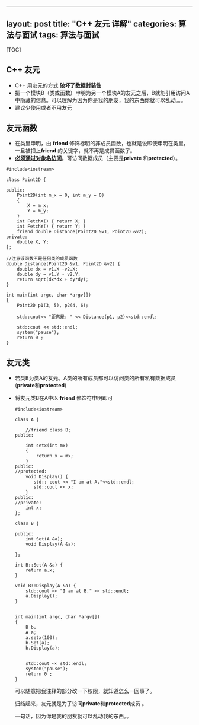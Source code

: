 
---
layout: post
title: "C++ 友元 详解"
categories: 算法与面试
tags:  算法与面试
---

[TOC]


## C++  友元 

- C++ 用友元的方式 **破坏了数据封装性**
- 把一个模块B（类或函数）申明为另一个模块A的友元之后，B就能引用访问A中隐藏的信息。可以理解为因为你是我的朋友，我的东西你就可以乱动。。。
- 建议少使用或者不用友元

## 友元函数

- 在类里申明，由 **friend** 修饰标明的非成员函数，也就是说即使申明在类里，一旦被扣上**friend** 的关键字，就不再是成员函数了。
- **<u>必须通过对象名访问</u>**。可访问数据成员（主要是**private** 和**protected**）。

```
#include<iostream>

class Point2D {

public:
    Point2D(int m_x = 0, int m_y = 0)
    {
        X = m_x;
        Y = m_y;
    }
    int FetchX() { return X; }
    int FetchY() { return Y; }
    friend double Distance(Point2D &v1, Point2D &v2);
private:
    double X, Y;
};

//注意该函数不是任何类的成员函数
double Distance(Point2D &v1, Point2D &v2) {
    double dx = v1.X -v2.X;
    double dy = v1.Y - v2.Y;
    return sqrt(dx*dx + dy*dy);
}

int main(int argc, char *argv[])
{
    Point2D p1(3, 5), p2(4, 6);

    std::cout<< "距离是: " << Distance(p1, p2)<<std::endl;
    
    std::cout << std::endl;
    system("pause");
    return 0 ;
}
```



## 友元类 

- 若类B为类A的友元。A类的所有成员都可以访问类的所有私有数据成员(**private**和**protected**)

- 将友元类B在A中以 **friend**  修饰符申明即可

  ```
  #include<iostream>
  
  class A {
  
      //friend class B;
  public:
  
      int setx(int mx)
      {
          return x = mx;
      }
  public:
  //protected:
      void Display() {
         std:: cout << "I am at A."<<std::endl;
         std::cout << x;
      }
  public:
  //private:
      int x;
  };
  
  class B {
  
  public:
      int Set(A &a);
      void Display(A &a);
  
  };
  
  int B::Set(A &a) {
      return a.x;
  }
  
  void B::Display(A &a) {
      std::cout << "I am at B." << std::endl;
      a.Display();
  }
  
  
  int main(int argc, char *argv[])
  {
      B b;
      A a;
      a.setx(100);
      b.Set(a);
      b.Display(a);
      
      
      std::cout << std::endl;
      system("pause");
      return 0 ;
  }
  
  ```

  可以随意把我注释的部分改一下权限，就知道怎么一回事了。

  归结起来，友元就是为了访问**private**和**protected**成员 。

  一句话，因为你是我的朋友就可以乱动我的东西。。





